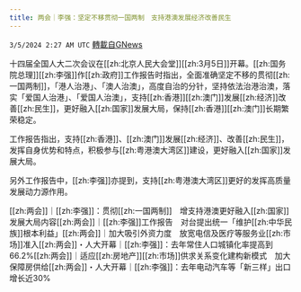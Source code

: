 ```yaml
---
title: 两会｜李强：坚定不移贯彻一国两制　支持港澳发展经济改善民生
---
```

`3/5/2024 2:27 AM UTC` [轉載自GNews](https://gnews.org/articles/2365530)

十四届全国人大二次会议在[[zh:北京人民大会堂]][[zh:3月5日]]开幕。[[zh:国务院总理]][[zh:李强]]作[[zh:政府]]工作报告时指出，全面准确坚定不移的贯彻[[zh:一国两制]]，「港人治港」、「澳人治澳」，高度自治的分针，坚持依法治港治澳，落实「爱国人治港」、「爱国人治澳」，支持[[zh:香港]][[zh:澳门]]发展[[zh:经济]]改善[[zh:民生]]，更好融入[[zh:国家]]发展大局，保持[[zh:香港]][[zh:澳门]]长期繁荣稳定。

工作报告指出，支持[[zh:香港]]、[[zh:澳门]]发展[[zh:经济]]、改善[[zh:民生]]，发挥自身优势和特点，积极参与[[zh:粤港澳大湾区]]建设，更好融入[[zh:国家]]发展大局。

另外工作报告中，[[zh:李强]]亦提到，支持[[zh:粤港澳大湾区]]更好的发挥高质量发展动力源作用。

[[zh:两会]]｜[[zh:李强]]：贯彻[[zh:一国两制]]　增支持港澳更好融入[[zh:国家]]发展大局内容[[zh:两会]]｜[[zh:李强]]工作报告　对台提出统一「维护[[zh:中华民族]]根本利益」[[zh:两会]]｜加大吸引外资力度　放宽电信及医疗等服务业[[zh:市场]]准入[[zh:两会]]・人大开幕｜[[zh:李强]]：去年常住人口城镇化率提高到66.2%[[zh:两会]]｜适应[[zh:房地产]][[zh:市场]]供求关系变化建构新模式　加大保障房供给[[zh:两会]]・人大开幕｜[[zh:李强]]：去年电动汽车等「新三样」出口增长近30%
